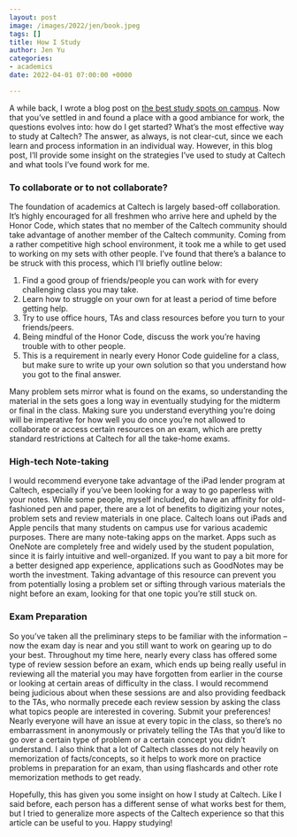```yaml
---
layout: post
image: /images/2022/jen/book.jpeg
tags: []
title: How I Study
author: Jen Yu
categories:
- academics
date: 2022-04-01 07:00:00 +0000

---
```

A while back, I wrote a blog post on [the best study spots on campus](https://caltechadmissions.blog/my-favorite-study-spots/). Now that you’ve settled in and found a place with a good ambiance for work, the questions evolves into: how do I get started? What’s the most effective way to study at Caltech? The answer, as always, is not clear-cut, since we each learn and process information in an individual way. However, in this blog post, I’ll provide some insight on the strategies I’ve used to study at Caltech and what tools I’ve found work for me.

### To collaborate or to not collaborate?

The foundation of academics at Caltech is largely based-off collaboration. It’s highly encouraged for all freshmen who arrive here and upheld by the Honor Code, which states that no member of the Caltech community should take advantage of another member of the Caltech community. Coming from a rather competitive high school environment, it took me a while to get used to working on my sets with other people. I’ve found that there’s a balance to be struck with this process, which I’ll briefly outline below:

1. Find a good group of friends/people you can work with for every challenging class you may take.
2. Learn how to struggle on your own for at least a period of time before getting help.
3. Try to use office hours, TAs and class resources before you turn to your friends/peers.
4. Being mindful of the Honor Code, discuss the work you’re having trouble with to other people.
5. This is a requirement in nearly every Honor Code guideline for a class, but make sure to write up your own solution so that you understand how you got to the final answer.

Many problem sets mirror what is found on the exams, so understanding the material in the sets goes a long way in eventually studying for the midterm or final in the class. Making sure you understand everything you’re doing will be imperative for how well you do once you’re not allowed to collaborate or access certain resources on an exam, which are pretty standard restrictions at Caltech for all the take-home exams.

### High-tech Note-taking

I would recommend everyone take advantage of the iPad lender program at Caltech, especially if you’ve been looking for a way to go paperless with your notes. While some people, myself included, do have an affinity for old-fashioned pen and paper, there are a lot of benefits to digitizing your notes, problem sets and review materials in one place. Caltech loans out iPads and Apple pencils that many students on campus use for various academic purposes. There are many note-taking apps on the market. Apps such as OneNote are completely free and widely used by the student population, since it is fairly intuitive and well-organized. If you want to pay a bit more for a better designed app experience, applications such as GoodNotes may be worth the investment. Taking advantage of this resource can prevent you from potentially losing a problem set or sifting through various materials the night before an exam, looking for that one topic you’re still stuck on.

### Exam Preparation

So you’ve taken all the preliminary steps to be familiar with the information – now the exam day is near and you still want to work on gearing up to do your best. Throughout my time here, nearly every class has offered some type of review session before an exam, which ends up being really useful in reviewing all the material you may have forgotten from earlier in the course or looking at certain areas of difficulty in the class. I would recommend being judicious about when these sessions are and also providing feedback to the TAs, who normally precede each review session by asking the class what topics people are interested in covering. Submit your preferences! Nearly everyone will have an issue at every topic in the class, so there’s no embarrassment in anonymously or privately telling the TAs that you’d like to go over a certain type of problem or a certain concept you didn’t understand. I also think that a lot of Caltech classes do not rely heavily on memorization of facts/concepts, so it helps to work more on practice problems in preparation for an exam, than using flashcards and other rote memorization methods to get ready.

Hopefully, this has given you some insight on how I study at Caltech. Like I said before, each person has a different sense of what works best for them, but I tried to generalize more aspects of the Caltech experience so that this article can be useful to you. Happy studying!